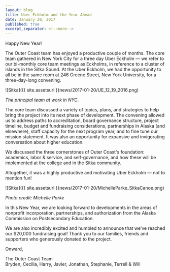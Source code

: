 ```yaml
---
layout: blog
title: Uber Eckholm and the Year Ahead
date: January 20, 2017
published: true
excerpt_separator: <!--more-->
---
```


Happy New Year!

The Outer Coast team has enjoyed a productive couple of months. The core team gathered in New York City for a three day Uber Eckholm — we refer to our bi-monthly core team meetings as Eckholms, in reference to a cluster of islands in the Sitka Sound. At the Uber Eckholm, we had the opportunity to all be in the same room at 246 Greene Street, New York University, for a three-day-long convening.

![Sitka]({{ site.assetsurl }}news/2017-01-20/UE_12_19_2016.png)

_The principal team at work in NYC._

<!--more-->

The core team discussed a variety of topics, plans, and strategies to help bring the project into its next phase of development. The convening allowed us to address paths to accreditation, board governance structure, project timeline, budget and fundraising considerations, partnerships in Alaska (and elsewhere), staff capacity for the next program year, and to fine tune our mission statement. It was also an opportunity for expansive and invigorating conversation about higher education.

We discussed the three cornerstones of Outer Coast's foundation: academics, labor & service, and self-governance, and how these will be implemented at the college and in the Sitka community.

Altogether, it was a highly productive and motivating Uber Eckholm — not to mention fun!

![Sitka]({{ site.assetsurl }}news/2017-01-20/MichelleParke_SitkaCanoe.png)

_Photo credit: Michelle Parke_

In this New Year, we are looking forward to developments in the areas of nonprofit incorporation, partnerships, and authorization from the Alaska Commission on Postsecondary Education.

We are also incredibly excited and humbled to announce that we’ve reached our $20,000 fundraising goal! Thank you to our families, friends and supporters who generously donated to the project. 

Onward,

The Outer Coast Team  
Bryden, Cecilia, Harry, Javier, Jonathan, Stephanie, Terrell & Will
